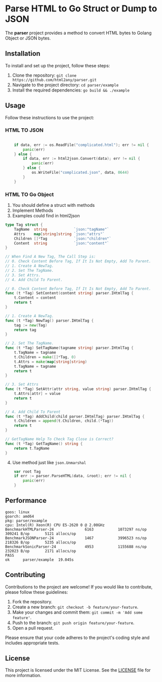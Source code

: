 # Parse HTML to Go Struct or Dump to JSON

The **parser** project provides a method to convert HTML bytes to Golang Object or JSON bytes.

## Installation

To install and set up the project, follow these steps:

1. Clone the repository: `git clone https://github.com/html2any/parser.git`
2. Navigate to the project directory: `cd parser/example`
3. Install the required dependencies: `go build && ./example`

## Usage

Follow these instructions to use the project:
### HTML TO JSON
```Go

    if data, err := os.ReadFile("complicated.html"); err != nil {
		panic(err)
	} else {
		if data, err := html2json.Convert(data); err != nil {
			panic(err)
		} else {
			os.WriteFile("complicated.json", data, 0644)
		}
	}
```

### HTML TO Go Object
1. You should define a struct with methods
2. Implement Methods
3. Examples could find in html2json
```Go
type Tag struct {
	TagName  string            `json:"tagName"`
	Attrs    map[string]string `json:"attrs"`
	Children []*Tag            `json:"children"`
	Content  string            `json:"content"`
}

// When Find A New Tag, The Call Step is:
// 0. Check Content Before Tag, If It Is Not Empty, Add To Parent.
// 1. Create A NewTag.
// 2. Set The TagName.
// 3. Set Attrs.
// 4. Add Child To Parent.

// 0. Check Content Before Tag, If It Is Not Empty, Add To Parent.
func (t *Tag) SetContent(content string) parser.IHtmlTag {
	t.Content = content
	return t
}

// 1. Create A NewTag.
func (t *Tag) NewTag() parser.IHtmlTag {
	tag := new(Tag)
	return tag
}

// 2. Set The TagName.
func (t *Tag) SetTagName(tagname string) parser.IHtmlTag {
	t.TagName = tagname
	t.Children = make([]*Tag, 0)
	t.Attrs = make(map[string]string)
	t.TagName = tagname
	return t
}

// 3. Set Attrs
func (t *Tag) SetAttr(attr string, value string) parser.IHtmlTag {
	t.Attrs[attr] = value
	return t
}

// 4. Add Child To Parent
func (t *Tag) AddChild(child parser.IHtmlTag) parser.IHtmlTag {
	t.Children = append(t.Children, child.(*Tag))
	return t
}

// GetTagName Help To Check Tag Close is Correct?
func (t *Tag) GetTagName() string {
	return t.TagName
}
```
4. Use method just like `json.Unmarshal`
```Go
    var root Tag
	if err := parser.ParseHTML(data, &root); err != nil {
		panic(err)
	}
```

## Performance
```
goos: linux
goarch: amd64
pkg: parser/example
cpu: Intel(R) Xeon(R) CPU E5-2620 0 @ 2.00GHz
BenchmarkHTMLParser-24              6163           1073297 ns/op          309241 B/op       5121 allocs/op
BenchmarkJSONParser-24              1467           3996523 ns/op          218326 B/op       5235 allocs/op
BenchmarkSonicParser-24             4953           1155688 ns/op          232023 B/op       2171 allocs/op
PASS
ok      parser/example  19.045s
```

## Contributing

Contributions to the project are welcome! If you would like to contribute, please follow these guidelines:

1. Fork the repository.
2. Create a new branch: `git checkout -b feature/your-feature`.
3. Make your changes and commit them: `git commit -m 'Add some feature'`.
4. Push to the branch: `git push origin feature/your-feature`.
5. Open a pull request.

Please ensure that your code adheres to the project's coding style and includes appropriate tests.

## License

This project is licensed under the MIT License. See the [LICENSE](LICENSE) file for more information.

